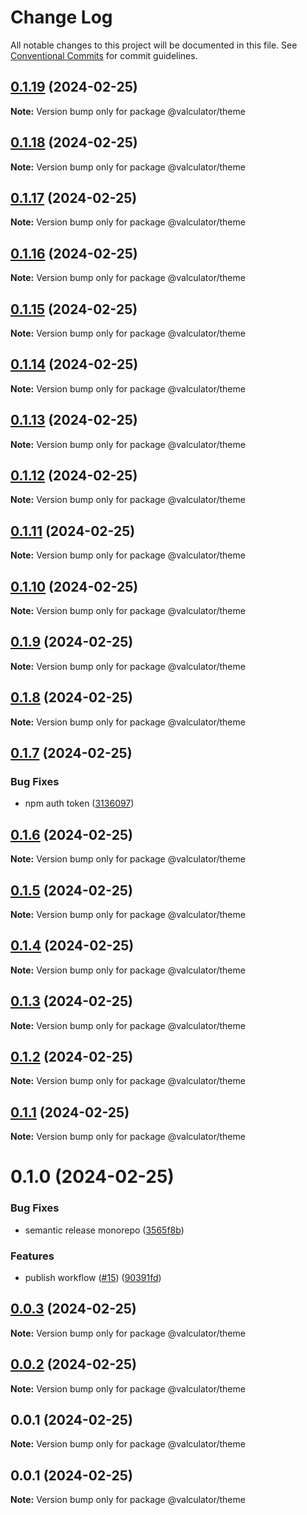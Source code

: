 # Change Log

All notable changes to this project will be documented in this file.
See [Conventional Commits](https://conventionalcommits.org) for commit guidelines.

## [0.1.19](https://github.com/charlotte-hues/valculator/compare/@valculator/theme@0.1.18...@valculator/theme@0.1.19) (2024-02-25)

**Note:** Version bump only for package @valculator/theme





## [0.1.18](https://github.com/charlotte-hues/valculator/compare/@valculator/theme@0.1.17...@valculator/theme@0.1.18) (2024-02-25)

**Note:** Version bump only for package @valculator/theme





## [0.1.17](https://github.com/charlotte-hues/valculator/compare/@valculator/theme@0.1.16...@valculator/theme@0.1.17) (2024-02-25)

**Note:** Version bump only for package @valculator/theme





## [0.1.16](https://github.com/charlotte-hues/valculator/compare/@valculator/theme@0.1.15...@valculator/theme@0.1.16) (2024-02-25)

**Note:** Version bump only for package @valculator/theme





## [0.1.15](https://github.com/charlotte-hues/valculator/compare/@valculator/theme@0.1.14...@valculator/theme@0.1.15) (2024-02-25)

**Note:** Version bump only for package @valculator/theme





## [0.1.14](https://github.com/charlotte-hues/valculator/compare/@valculator/theme@0.1.13...@valculator/theme@0.1.14) (2024-02-25)

**Note:** Version bump only for package @valculator/theme





## [0.1.13](https://github.com/charlotte-hues/valculator/compare/@valculator/theme@0.1.12...@valculator/theme@0.1.13) (2024-02-25)

**Note:** Version bump only for package @valculator/theme





## [0.1.12](https://github.com/charlotte-hues/valculator/compare/@valculator/theme@0.1.11...@valculator/theme@0.1.12) (2024-02-25)

**Note:** Version bump only for package @valculator/theme





## [0.1.11](https://github.com/charlotte-hues/valculator/compare/@valculator/theme@0.1.10...@valculator/theme@0.1.11) (2024-02-25)

**Note:** Version bump only for package @valculator/theme





## [0.1.10](https://github.com/charlotte-hues/valculator/compare/@valculator/theme@0.1.9...@valculator/theme@0.1.10) (2024-02-25)

**Note:** Version bump only for package @valculator/theme





## [0.1.9](https://github.com/charlotte-hues/valculator/compare/@valculator/theme@0.1.8...@valculator/theme@0.1.9) (2024-02-25)

**Note:** Version bump only for package @valculator/theme





## [0.1.8](https://github.com/charlotte-hues/valculator/compare/@valculator/theme@0.1.7...@valculator/theme@0.1.8) (2024-02-25)

**Note:** Version bump only for package @valculator/theme





## [0.1.7](https://github.com/charlotte-hues/valculator/compare/@valculator/theme@0.1.6...@valculator/theme@0.1.7) (2024-02-25)


### Bug Fixes

* npm auth token ([3136097](https://github.com/charlotte-hues/valculator/commit/3136097839fcd48f3d8f1166af170dd000b4d1c5))





## [0.1.6](https://github.com/charlotte-hues/valculator/compare/@valculator/theme@0.1.5...@valculator/theme@0.1.6) (2024-02-25)

**Note:** Version bump only for package @valculator/theme





## [0.1.5](https://github.com/charlotte-hues/valculator/compare/@valculator/theme@0.1.4...@valculator/theme@0.1.5) (2024-02-25)

**Note:** Version bump only for package @valculator/theme





## [0.1.4](https://github.com/charlotte-hues/valculator/compare/@valculator/theme@0.1.3...@valculator/theme@0.1.4) (2024-02-25)

**Note:** Version bump only for package @valculator/theme





## [0.1.3](https://github.com/charlotte-hues/valculator/compare/@valculator/theme@0.1.2...@valculator/theme@0.1.3) (2024-02-25)

**Note:** Version bump only for package @valculator/theme





## [0.1.2](https://github.com/charlotte-hues/valculator/compare/@valculator/theme@0.1.1...@valculator/theme@0.1.2) (2024-02-25)

**Note:** Version bump only for package @valculator/theme





## [0.1.1](https://github.com/charlotte-hues/valculator/compare/@valculator/theme@0.1.0...@valculator/theme@0.1.1) (2024-02-25)

**Note:** Version bump only for package @valculator/theme





# 0.1.0 (2024-02-25)


### Bug Fixes

* semantic release monorepo ([3565f8b](https://github.com/charlotte-hues/valculator/commit/3565f8be2fe1277b03608d5668ac3ac16ed16a9b))


### Features

* publish workflow ([#15](https://github.com/charlotte-hues/valculator/issues/15)) ([90391fd](https://github.com/charlotte-hues/valculator/commit/90391fda94150ce5e9d1576f8a93d8313a5fcdd6))





## [0.0.3](https://github.com/charlotte-hues/valculator/compare/@valculator/theme@0.0.2...@valculator/theme@0.0.3) (2024-02-25)

**Note:** Version bump only for package @valculator/theme





## [0.0.2](https://github.com/charlotte-hues/valculator/compare/@valculator/theme@0.0.1...@valculator/theme@0.0.2) (2024-02-25)

**Note:** Version bump only for package @valculator/theme





## 0.0.1 (2024-02-25)

**Note:** Version bump only for package @valculator/theme





## 0.0.1 (2024-02-25)

**Note:** Version bump only for package @valculator/theme
